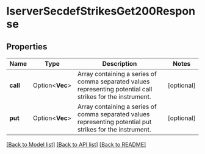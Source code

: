 # IserverSecdefStrikesGet200Response

## Properties

Name | Type | Description | Notes
------------ | ------------- | ------------- | -------------
**call** | Option<**Vec<f64>**> | Array containing a series of comma separated values representing potential call strikes for the instrument. | [optional]
**put** | Option<**Vec<f64>**> | Array containing a series of comma separated values representing potential put strikes for the instrument. | [optional]

[[Back to Model list]](../README.md#documentation-for-models) [[Back to API list]](../README.md#documentation-for-api-endpoints) [[Back to README]](../README.md)
